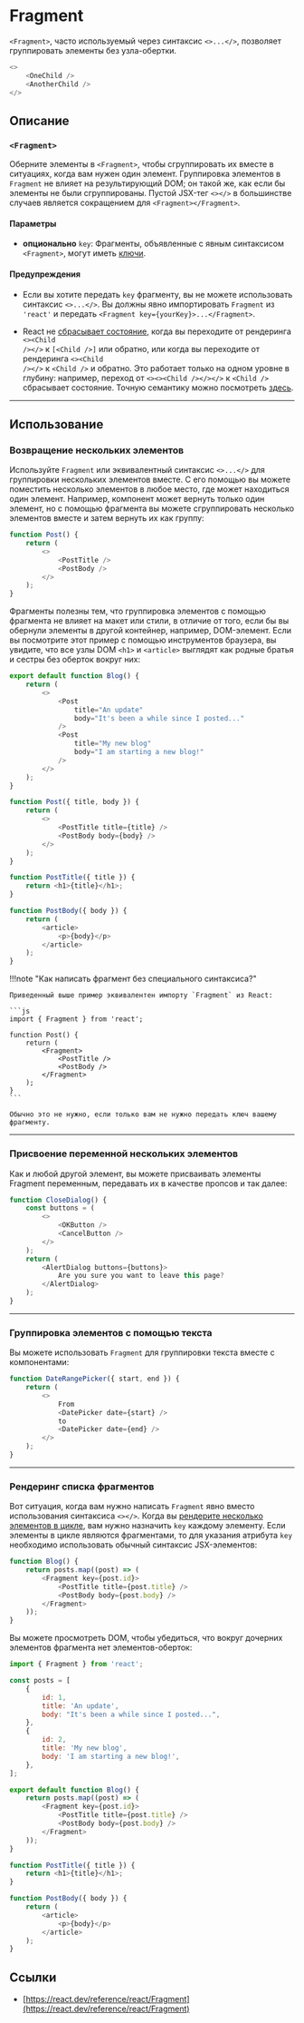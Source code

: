 # Fragment

`<Fragment>`, часто используемый через синтаксис <code><>...&lt;/&gt;</code>, позволяет группировать элементы без узла-обертки.

```js
<>
    <OneChild />
    <AnotherChild />
</>
```

## Описание

### `<Fragment>`

Оберните элементы в `<Fragment>`, чтобы сгруппировать их вместе в ситуациях, когда вам нужен один элемент. Группировка элементов в `Fragment` не влияет на результирующий DOM; он такой же, как если бы элементы не были сгруппированы. Пустой JSX-тег <code><>&lt;/&gt;</code> в большинстве случаев является сокращением для `<Fragment></Fragment>`.

#### Параметры

-   **опционально** `key`: Фрагменты, объявленные с явным синтаксисом `<Fragment>`, могут иметь [ключи](../../learn/rendering-lists.md).

#### Предупреждения

-   Если вы хотите передать `key` фрагменту, вы не можете использовать синтаксис <code><>...&lt;/&gt;</code>. Вы должны явно импортировать `Fragment` из `'react'` и передать `<Fragment key={yourKey}>...</Fragment>`.

-   React не [сбрасывает состояние](../../learn/preserving-and-resetting-state.md), когда вы переходите от рендеринга <code><>&lt;Child /&gt;&lt;/&gt;</code> к `[<Child />]` или обратно, или когда вы переходите от рендеринга <code><><Child /&gt;&lt;/&gt;</code> к `<Child />` и обратно. Это работает только на одном уровне в глубину: например, переход от <code><><><Child /&gt;</&gt;</&gt;</code> к `<Child />` сбрасывает состояние. Точную семантику можно посмотреть [здесь](https://gist.github.com/clemmy/b3ef00f9507909429d8aa0d3ee4f986b).

---

## Использование

### Возвращение нескольких элементов

Используйте `Fragment` или эквивалентный синтаксис <code><>...&lt;/&gt;</code> для группировки нескольких элементов вместе. С его помощью вы можете поместить несколько элементов в любое место, где может находиться один элемент. Например, компонент может вернуть только один элемент, но с помощью фрагмента вы можете сгруппировать несколько элементов вместе и затем вернуть их как группу:

```js
function Post() {
    return (
        <>
            <PostTitle />
            <PostBody />
        </>
    );
}
```

Фрагменты полезны тем, что группировка элементов с помощью фрагмента не влияет на макет или стили, в отличие от того, если бы вы обернули элементы в другой контейнер, например, DOM-элемент. Если вы посмотрите этот пример с помощью инструментов браузера, вы увидите, что все узлы DOM `<h1>` и `<article>` выглядят как родные братья и сестры без оберток вокруг них:

```js
export default function Blog() {
    return (
        <>
            <Post
                title="An update"
                body="It's been a while since I posted..."
            />
            <Post
                title="My new blog"
                body="I am starting a new blog!"
            />
        </>
    );
}

function Post({ title, body }) {
    return (
        <>
            <PostTitle title={title} />
            <PostBody body={body} />
        </>
    );
}

function PostTitle({ title }) {
    return <h1>{title}</h1>;
}

function PostBody({ body }) {
    return (
        <article>
            <p>{body}</p>
        </article>
    );
}
```

!!!note "Как написать фрагмент без специального синтаксиса?"

    Приведенный выше пример эквивалентен импорту `Fragment` из React:

    ```js
    import { Fragment } from 'react';

    function Post() {
    	return (
    		<Fragment>
    			<PostTitle />
    			<PostBody />
    		</Fragment>
    	);
    }
    ```

    Обычно это не нужно, если только вам не нужно передать ключ вашему фрагменту.

---

### Присвоение переменной нескольких элементов

Как и любой другой элемент, вы можете присваивать элементы Fragment переменным, передавать их в качестве пропсов и так далее:

```js
function CloseDialog() {
    const buttons = (
        <>
            <OKButton />
            <CancelButton />
        </>
    );
    return (
        <AlertDialog buttons={buttons}>
            Are you sure you want to leave this page?
        </AlertDialog>
    );
}
```

---

### Группировка элементов с помощью текста

Вы можете использовать `Fragment` для группировки текста вместе с компонентами:

```js
function DateRangePicker({ start, end }) {
    return (
        <>
            From
            <DatePicker date={start} />
            to
            <DatePicker date={end} />
        </>
    );
}
```

---

### Рендеринг списка фрагментов

Вот ситуация, когда вам нужно написать `Fragment` явно вместо использования синтаксиса <code><>&lt;/&gt;</code>. Когда вы [рендерите несколько элементов в цикле](../../learn/rendering-lists.md), вам нужно назначить `key` каждому элементу. Если элементы в цикле являются фрагментами, то для указания атрибута `key` необходимо использовать обычный синтаксис JSX-элементов:

```js
function Blog() {
    return posts.map((post) => (
        <Fragment key={post.id}>
            <PostTitle title={post.title} />
            <PostBody body={post.body} />
        </Fragment>
    ));
}
```

Вы можете просмотреть DOM, чтобы убедиться, что вокруг дочерних элементов фрагмента нет элементов-оберток:

```js
import { Fragment } from 'react';

const posts = [
    {
        id: 1,
        title: 'An update',
        body: "It's been a while since I posted...",
    },
    {
        id: 2,
        title: 'My new blog',
        body: 'I am starting a new blog!',
    },
];

export default function Blog() {
    return posts.map((post) => (
        <Fragment key={post.id}>
            <PostTitle title={post.title} />
            <PostBody body={post.body} />
        </Fragment>
    ));
}

function PostTitle({ title }) {
    return <h1>{title}</h1>;
}

function PostBody({ body }) {
    return (
        <article>
            <p>{body}</p>
        </article>
    );
}
```

## Ссылки

-   [https://react.dev/reference/react/Fragment](https://react.dev/reference/react/Fragment)
